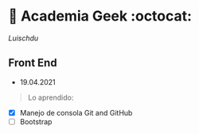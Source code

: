 # :rocket: Academia Geek :octocat:  <br>
*Luischdu* <br>
## Front End 
- 19.04.2021 <br>
> Lo aprendido:
- [x] Manejo de consola Git and GitHub
- [ ] Bootstrap
